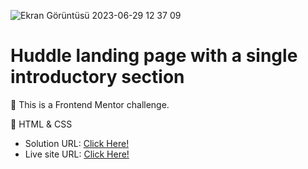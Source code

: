 ![Ekran Görüntüsü 2023-06-29 12 37 09](https://github.com/xleyzor/Huddle-landing-page-with-a-single-introductory-section/assets/122406455/062e3976-ac3e-4566-b77b-646e61daab1d)

<h1>Huddle landing page with a single introductory section</h1>


🌠 This is a Frontend Mentor challenge.

🌠 HTML & CSS

<ul>
    <li>
    Solution URL: <a href="#">Click Here!</a>
    </li>
    <li>
    Live site URL: <a href="#">Click Here!</a>
    </li>
</ul>
